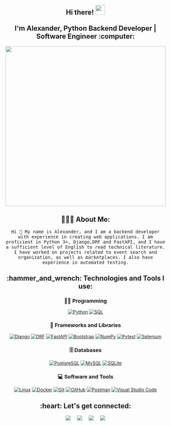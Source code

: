 <h2 align="center">
  <br>Hi there! <img src="https://user-images.githubusercontent.com/42378118/110234147-e3259600-7f4e-11eb-95be-0c4047144dea.gif" width="30"><br>
  <br> I'm Alexander, Python Backend Developer | Software Engineer :computer:<br>
</h2> 
<div align="center">
    <img src="https://user-images.githubusercontent.com/74038190/225813708-98b745f2-7d22-48cf-9150-083f1b00d6c9.gif" width="500">
</div>

<h2 align="center">👨🏻‍💻 About Me:</h2>
<p align="center">
  <samp> Hi 🙌 My name is Alexander, and I am a backend developer with experience in creating web applications. I am proficient in Python 3+, Django,DRF and FastAPI, and I have a sufficient level of English to read technical literature. I have worked on projects related to event search and organization, as well as marketplaces. I also have experience in automated testing. </samp>
 
<h2 align="center">:hammer_and_wrench: Technologies and Tools I use:</h2>
<div align="center">
  <h3>👨‍💻 Programming </h3>
  <p>
      <a href="https://github.com/search?q=user%3ADenverCoder1+language%3Apython"><img alt="Python" src="https://img.shields.io/badge/Python-14354C.svg?logo=python&logoColor=white"></a>
      <a href="https://github.com/search?q=user%3ADenverCoder1+language%3Asql"><img alt="SQL" src="https://custom-icon-badges.demolab.com/badge/SQL-025E8C.svg?logo=database&logoColor=white"></a>
  </p>
  <h3>🧰 Frameworks and Libraries</h3>
  <p>
      <a href="#"><img alt="Django" src="https://img.shields.io/static/v1?label=&message=Django&color=092E20&logo=Django&logoColor=FFFFFF"></a>
      <a href="#"><img alt="DRF" src="https://img.shields.io/static/v1?label=&message=DRF&color=092E20&logo=Django&logoColor=white"></a>
      <a href="#"><img alt="FastAPI" src="https://img.shields.io/static/v1?label=&message=FastAPI&color=009688&logo=FastAPI&logoColor=FFFFFF"></a>
      <a href="#"><img alt="Bootstrap" src="https://img.shields.io/badge/Bootstrap-7952B3.svg?logo=bootstrap&logoColor=white"></a>
      <a href="#"><img alt="NumPy" src="https://img.shields.io/badge/Numpy-013243.svg?logo=numpy&logoColor=white"></a>
      <a href="#"><img alt="Pytest" src="https://img.shields.io/badge/Pytest-0A9EDC.svg?logo=pytest&logoColor=white"></a>
      <a href="#"><img alt="Selenium " src="https://img.shields.io/static/v1?label=&message=Selenium &color=092E20&logo=Selenium&logoColor=white"></a>
  
  </p>
  <h3>🗄️ Databases </h3>
  <p>
      <a href="#"><img alt="PostgreSQL" src ="https://img.shields.io/badge/PostgreSQL-316192.svg?logo=postgresql&logoColor=white"></a>
      <a href="#"><img alt="MySQL" src="https://img.shields.io/badge/MySQL-00f.svg?logo=mysql&logoColor=white"></a>
      <a href="#"><img alt="SQLite" src ="https://img.shields.io/badge/SQLite-07405e.svg?logo=sqlite&logoColor=white"></a>
  </p>
  <h3>💻 Software and Tools</h3>
  <p>
      <a href="#"><img alt="Linux" src="https://img.shields.io/badge/Linux-black?style=flat-square&logo=linux"></a>
      <a href="#"><img alt="Docker" src="https://img.shields.io/badge/-Docker-black?style=flat-square&logo=docker"></a>
      <a href="#"><img alt="Git" src="https://img.shields.io/badge/-Git-black?style=flat-square&logo=git"></a>
      <a href="#"><img alt="GitHub" src="https://img.shields.io/badge/-GitHub-181717?style=flat-square&logo=github"></a>
      <a href="#"><img alt="Postman" src="https://img.shields.io/badge/Postman-FF6C37?logo=postman&logoColor=white"></a>
      <a href="#"><img alt="Visual Studio Code" src="https://img.shields.io/badge/Visual%20Studio%20Code-0078d7.svg?logo=visual-studio-code&logoColor=white"></a>
  </p>
</div>

<h2 align="center">:heart: Let's get connected:</h2>
<p align="center">
  <a target="_blank"href="https://t.me/minkeviiich/"><img src="https://img.shields.io/badge/Telegram-%230077B5.svg?&style=for-the-badge&logo=Telegram&logoColor=white" /></a>&nbsp;&nbsp;&nbsp;&nbsp;
  <a href="mailto:minkeviiich@gmail.com?subject=Hello%20Alexander,%20From%20Github"><img src="https://img.shields.io/badge/gmail-%23D14836.svg?&style=for-the-badge&logo=gmail&logoColor=white" /></a>&nbsp;&nbsp;&nbsp;&nbsp;
  <a target="_blank"href="https://www.linkedin.com/in/minkeviiich/"><img src="https://img.shields.io/badge/linkedin-%230077B5.svg?&style=for-the-badge&logo=linkedin&logoColor=white" /></a>&nbsp;&nbsp;&nbsp;&nbsp;
  <a target="_blank" href="https://instagram.com/minkeviiich/"><img src="https://img.shields.io/badge/instagram-%23E1306C.svg?&style=for-the-badge&logo=instagram&logoColor=white" />
</a>

</p>
